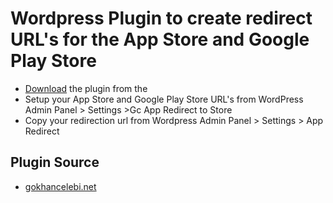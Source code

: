 # Wordpress Plugin to create redirect URL's for the App Store and Google Play Store
- [Download](https://gokhancelebi.net/wp-content/uploads/2022/09/gc-app-redirect-to-store.zip) the plugin from the
- Setup your App Store and Google Play Store URL's from WordPress Admin Panel > Settings >Gc App Redirect to Store
- Copy your redirection url from Wordpress Admin Panel > Settings > App Redirect

## Plugin Source
- [gokhancelebi.net](https://gokhancelebi.net/wordpress-plugin-to-create-redirect-link-for-android-and-apple-store-based-on-device/)